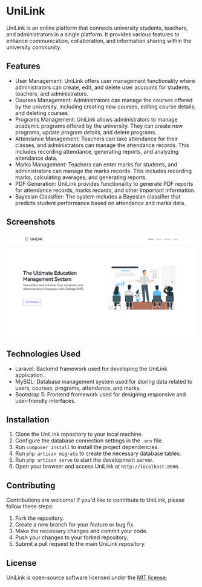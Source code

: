 # UniLink

UniLink is an online platform that connects university students, teachers, and administrators in a single platform. It provides various features to enhance communication, collaboration, and information sharing within the university community.

## Features

- User Management: UniLink offers user management functionality where administrators can create, edit, and delete user accounts for students, teachers, and administrators.
- Courses Management: Administrators can manage the courses offered by the university, including creating new courses, editing course details, and deleting courses.
- Programs Management: UniLink allows administrators to manage academic programs offered by the university. They can create new programs, update program details, and delete programs.
- Attendance Management: Teachers can take attendance for their classes, and administrators can manage the attendance records. This includes recording attendance, generating reports, and analyzing attendance data.
- Marks Management: Teachers can enter marks for students, and administrators can manage the marks records. This includes recording marks, calculating averages, and generating reports.
- PDF Generation: UniLink provides functionality to generate PDF reports for attendance records, marks records, and other important information.
- Bayesian Classifier: The system includes a Bayesian classifier that predicts student performance based on attendance and marks data.

## Screenshots

![Index](./public/images/documentaion/index.png)

## Technologies Used

- Laravel: Backend framework used for developing the UniLink application.
- MySQL: Database management system used for storing data related to users, courses, programs, attendance, and marks.
- Bootstrap 5: Frontend framework used for designing responsive and user-friendly interfaces.

## Installation

1. Clone the UniLink repository to your local machine.
2. Configure the database connection settings in the `.env` file.
3. Run `composer install` to install the project dependencies.
4. Run `php artisan migrate` to create the necessary database tables.
5. Run `php artisan serve` to start the development server.
6. Open your browser and access UniLink at `http://localhost:8000`.

## Contributing

Contributions are welcome! If you'd like to contribute to UniLink, please follow these steps:

1. Fork the repository.
2. Create a new branch for your feature or bug fix.
3. Make the necessary changes and commit your code.
4. Push your changes to your forked repository.
5. Submit a pull request to the main UniLink repository.

## License

UniLink is open-source software licensed under the [MIT license](LICENSE).

